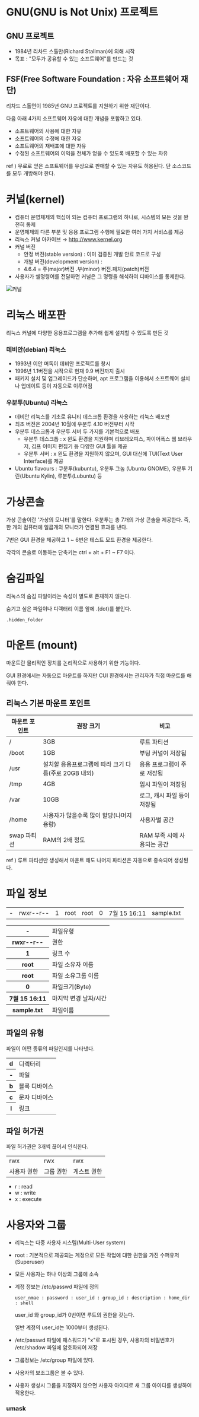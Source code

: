# GNU(GNU is Not Unix) 프로젝트 

## GNU 프로젝트
- 1984년 리차드 스톨만(Richard Stallman)에 의해 시작
- 목표 : "모두가 공유할 수 있는 소프트웨어"를 만드는 것

## FSF(Free Software Foundation : 자유 소프트웨어 재단)
리차드 스톨먼이 1985년  GNU 프로젝트를 지원하기 위한 재단이다.

다음 아래 4가지 소프트웨어 자유에 대한 개념을 포함하고 있다. 

- 소프트웨어의 사용에 대한 자유
- 소프트웨어의 수정에 대한 자유
- 소프트웨어의 재배포에 대한 자유
- 수정된 소프트웨어의 이익을 전체가 얻을 수 있도록 배포할 수 있는 자유

ref ) 무료로 얻은 소프트웨어를  유상으로 판매할 수 있는 자유도 허용된다. 단 소스코드를 모두 개방해야 한다.



# 커널(kernel)

- 컴퓨터 운영체제의 핵심이 되는 컴퓨터 프로그램의 하나로, 시스템의 모든 것을 완전히 통제
- 운영체제의 다른 부분 및 응용 프로그램 수행에 필요한 여러 가지 서비스를 제공
- 리눅스 커널 아카이브 → <http://www.kernel.org>
- 커널 버전 
  - 안정 버전(stable version) : 이미 검증된 개발 안료 코드로 구성
  - 개발 버전(development version) :  
  - 4.6.4   =  주(major)버전 .부(minor) 버전.패치(patch)버전
- 사용자가 쉘명령어를 전달하면 커널은 그 명령을 해석하여 디바이스를 통제한다.

![커널](C:\Users\student\Documents\멀티캠퍼스\network_management\images\kener.PNG)

# 리눅스 배포판

리눅스 커널에 다양한 응용프로그램을 추가해 쉽게 설치할 수 있도록 만든 것 

### 데비안(debian) 리눅스

- 1993년 이안 머독이 데비안 프로젝트를 창시
- 1996년 1.1버전을 시작으로 현재 9.9 버전까지 출시
- 패키지 설치 및 업그레이드가 단순하며, apt 프로그램을 이용해서 소프트웨어 설치나 업데이트 등이 자동으로 이루어짐

### 우분투(Ubuntu) 리눅스

- 데비안 리눅스를 기초로 유니티 데스크톱 환경을 사용하는 리눅스 배포판
- 최초 버전은 2004년 10월에 우분투 4.10 버전부터 시작
- 우분투 데스크톱과 우분투 서버 두 가지를 기본적으로 배포
  - 우분투 데스크톱 : x 윈도 환경을 지원하며 리브레오피스, 파이어폭스 웹 브라우저, 김프 이미지 편집기 등 다양한 GUI 툴을 제공
  - 우분투 서버 : x 윈도 환경을 지원하지 않으며, GUI 대신에 TUI(Text User Interface)를 제공
- Ubuntu flavours : 쿠분투(kubuntu), 우분투 그놈 (Ubuntu GNOME), 우분투 기린(Ubuntu Kylin), 루분투(Lubuntu) 등



# 가상콘솔 

가상 콘솔이란 '가상의 모니터'를 말한다. 우분투는 총 7개의 가상 콘솔을 제공한다.  즉, 한 개의 컴퓨터에 일곱개의 모니터가 연결된 효과를 낸다.

7번은 GUI 환경을 제공하고 1 ~ 6번은 테스트 모드 환경을 제공한다. 

각각의 콘솔로 이동하는 단축키는 ctrl + alt + F1 ~ F7 이다.



# 숨김파일

리눅스의 숨김 파일이라는 속성이 별도로 존재하지 않는다. 

숨기고 싶은 파일이나 디렉터리 이름 앞에 .(dot)를 붙인다. 

~~~
.hidden_folder
~~~



# 마운트 (mount)

마운트란 물리적인 장치를 논리적으로 사용하기 위한 기능이다.

GUI 환경에서는  자동으로 마운트를 하지만  CUI 환경에서는 관리자가 직접 마운트를 해줘야 한다. 

## 리눅스 기본 마운트 포인트 

<table>
    <thead>
        <tr>
            <th>
                마운트 포인트
            </th>
            <th>
                권장 크기
            </th>
             <th>
                비고
            </th>
        </tr>
    </thead>
	<tbody>
		<tr>
        	<td>/</td>
            <td>3GB</td>
            <td>루트 파티션</td>
        </tr>
        <tr>
        	<td>/boot</td>
            <td>1GB</td>
            <td>부팅 커널이 저장됨</td>
        </tr>
        <tr>
        	<td>/usr</td>
            <td>설치할 응용프로그램에 따라 크기 다름(주로 20GB 내외)</td>
            <td>응용 프로그램이 주로 저장됨</td>
        </tr>
        <tr>
        	<td>/tmp</td>
            <td>4GB</td>
            <td>임시 파일이 저장됨</td>
        </tr>
        <tr>
        	<td>/var</td>
            <td>10GB</td>
            <td>로그, 캐시 파일 등이 저장됨</td>
        </tr>
        <tr>
        	<td>/home</td>
            <td>사용자가 많을수록 많이 할당(나머지 용량)</td>
            <td>사용자별 공간</td>
        </tr>
        <tr>
        	<td>swap 파티션</td>
            <td>RAM의 2배 정도</td>
            <td>RAM 부족 시에 사용되는 공간</td>
        </tr>
	</tbody>
</table>

ref )   루트 파티션만 생성해서 마운트 해도  나머지 파티션은 자동으로 종속되어 생성된다.



# 파일 정보

<table>
    <tr>
    	<td>-</td>
        <td>rwxr--r--</td>
        <td>1</td>
        <td>root</td>
        <td>root</td>
        <td>0</td>
        <td>7월 15 16:11</td>
        <td>sample.txt</td>
    </tr>
</table>    
<table>
    <tr>
    	<th>-</th>
        <td>파일유형</td>
    </tr>
    <tr>
    	<th>rwxr--r--</th>
        <td>권한</td>
    </tr>
    <tr>
    	<th>1</th>
        <td>링크 수</td>
    </tr>
    <tr>
    	<th>root</th>
        <td>파일 소유자 이름</td>
    </tr>
    <tr>
    	<th>root</th>
        <td>파일 소유그룹 이름</td>
    </tr>
    <tr>
    	<th>0</th>
        <td>파일크기(Byte)</td>
    </tr>
    <tr>
    	<th>7월 15 16:11</th>
        <td>마지막 변경 날짜/시간</td>
    </tr>
    <tr>
    	<th>sample.txt</th>
        <td>파일이름</td>
    </tr>
</table>



## 파일의 유형

파일이 어떤 종류의 파일인지를 나타낸다. 

<table>
    <tr>
    	<th>d</th>
        <td>디렉터리</td>
    </tr>
    <tr>
    	<th>-</th>
        <td>파일</td>
    </tr>
    <tr>
    	<th>b</th>
        <td>블록 디바이스</td>
    </tr>
    <tr>
    	<th>c</th>
        <td>문자 디바이스</td>
    </tr>
    <tr>
    	<th>l</th>
        <td>링크</td>
    </tr>
</table>

## 파일 허가권

파일 허가권은 3개씩 끊어서 인식한다.

<table>
    <tr>
    	<td>rwx</td>
        <td>rwx</td>
        <td>rwx</td>
    </tr>
    <tr>
    	<td>사용자 권한</td>
        <td>그룹 권한</td>
        <td>게스트 권한</td>
    </tr>
</table>

- r : read
- w : write
- x : execute 



# 사용자와 그룹

- 리눅스는 다중 사용자 시스템(Multi-User system)

- root :  기본적으로 제공되는 계정으로 모든 작업에 대한 권한을 가진 수퍼유저(Superuser)

- 모든 사용자는 하나 이상의 그룹에 소속

- 계정 정보는 /etc/passwd 파일에 정의 

  ~~~
  user_nmae : password : user_id : group_id : description : home_dir : shell
  ~~~

  user_id 와 group_id가 0번이면 루트의 권한을 갖는다.

  일반 계정의 user_id는 1000부터 생성된다.

- /etc/passwd 파일에 패스워드가 "x"로 표시된 경우, 사용자의 비밀번호가 /etc/shadow 파일에 암호화되어 저장
- 그룹정보는 /etc/group 파일에 있다.
  
- 사용자의 보조그룹은 볼 수 있다.
  
- 사용자 생성시 그룹을 지정하지 않으면 사용자 아이디로 새 그룹 아이디를 생성하여 적용한다.

### umask 






















